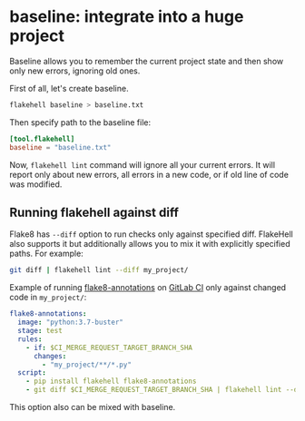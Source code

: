 # **baseline**: integrate into a huge project

Baseline allows you to remember the current project state and then show only new errors, ignoring old ones.

First of all, let's create baseline.

```bash
flakehell baseline > baseline.txt
```

Then specify path to the baseline file:

```toml
[tool.flakehell]
baseline = "baseline.txt"
```

Now, `flakehell lint` command will ignore all your current errors. It will report only about new errors, all errors in a new code, or if old line of code was modified.

## Running flakehell against diff

Flake8 has `--diff` option to run checks only against specified diff. FlakeHell also supports it but additionally allows you to mix it with explicitly specified paths. For example:

```bash
git diff | flakehell lint --diff my_project/
```

Example of running [flake8-annotations](https://github.com/sco1/flake8-annotations) on [GitLab CI](https://docs.gitlab.com/ee/ci/) only against changed code in `my_project/`:

```yaml
flake8-annotations:
  image: "python:3.7-buster"
  stage: test
  rules:
    - if: $CI_MERGE_REQUEST_TARGET_BRANCH_SHA
      changes:
        - "my_project/**/*.py"
  script:
    - pip install flakehell flake8-annotations
    - git diff $CI_MERGE_REQUEST_TARGET_BRANCH_SHA | flakehell lint --diff my_project/
```

This option also can be mixed with baseline.
